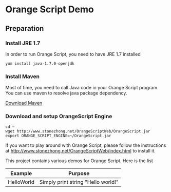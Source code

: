 # Orange Script Demo

## Preparation

### Install JRE 1.7
In order to run Orange Script, you need to have JRE 1.7 installed
<pre><code>yum install java-1.7.0-openjdk</code></pre>

### Install Maven
Most of time, you need to call Java code in your Orange Script program. You can use maven to resolve java package dependency.

[Download Maven](http://maven.apache.org/download.cgi)

### Download and setup OrangeScript Engine
<pre><code>cd ~
wget http://www.stonezhong.net/OrangeScriptWeb/OrangeScript.jar
export ORANGE_SCRIPT_ENGINE=~/OrangeScript.jar</code></pre>


If you want to play around with Orange Script, please follow the instructions at http://www.stonezhong.net/OrangeScriptWeb/index.html to install it.

This project contains various demos for Orange Script. Here is the list


| Example  | Purpose |
|----------|:-------------:|
| HelloWorld | Simply print string "Hello world!" |
